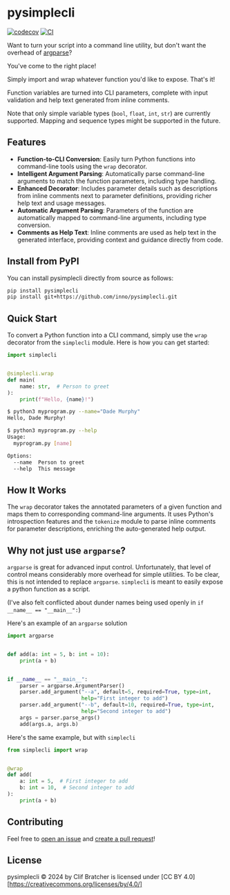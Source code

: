 # pysimplecli

[![codecov](https://codecov.io/gh/inno/pysimplecli/branch/main/graph/badge.svg?token=T6NP6XSKJG)](https://codecov.io/gh/inno/pysimplecli)
[![CI](https://github.com/inno/pysimplecli/actions/workflows/main.yml/badge.svg)](https://github.com/inno/pysimplecli/actions/workflows/main.yml)

Want to turn your script into a command line utility, but don't want the
overhead of [argparse](https://docs.python.org/3/library/argparse.html)?

You've come to the right place!

Simply import and wrap whatever function you'd like to expose. That's it!

Function variables are turned into CLI parameters, complete with input
validation and help text generated from inline comments.

Note that only simple variable types (`bool`, `float`, `int`, `str`) are
currently supported. Mapping and sequence types might be supported in the
future.

## Features

- **Function-to-CLI Conversion**: Easily turn Python functions into command-line tools using the `wrap` decorator.
- **Intelligent Argument Parsing**: Automatically parse command-line arguments to match the function parameters, including type handling.
- **Enhanced Decorator**: Includes parameter details such as descriptions from inline comments next to parameter definitions, providing richer help text and usage messages.
- **Automatic Argument Parsing**: Parameters of the function are automatically mapped to command-line arguments, including type conversion.
- **Comments as Help Text**: Inline comments are used as help text in the generated interface, providing context and guidance directly from code.


## Install from PyPI

You can install pysimplecli directly from source as follows:

```bash
pip install pysimplecli
pip install git+https://github.com/inno/pysimplecli.git
```

## Quick Start

To convert a Python function into a CLI command, simply use the `wrap` decorator from the `simplecli` module. Here is how you can get started:

```python
import simplecli


@simplecli.wrap
def main(
    name: str,  # Person to greet
):
    print(f"Hello, {name}!")
```

```bash
$ python3 myprogram.py --name="Dade Murphy"
Hello, Dade Murphy!
```

```bash
$ python3 myprogram.py --help
Usage:
  myprogram.py [name]

Options:
  --name  Person to greet
  --help  This message
 ```

## How It Works

The `wrap` decorator takes the annotated parameters of a given function and maps them to corresponding command-line arguments. It uses Python's introspection features and the `tokenize` module to parse inline comments for parameter descriptions, enriching the auto-generated help output.

## Why not just use `argparse`?

`argparse` is great for advanced input control. Unfortunately, that level of control means considerably more overhead for simple utilities. To be clear, this is not intended to replace `argparse`. `simplecli` is meant to easily expose a python function as a script.

(I've also felt conflicted about dunder names being used openly in `if __name__ == "__main__":`)


Here's an example of an `argparse` solution
```python
import argparse


def add(a: int = 5, b: int = 10):
    print(a + b)


if __name__ == "__main__":
    parser = argparse.ArgumentParser()
    parser.add_argument("--a", default=5, required=True, type=int,
                        help="First integer to add")
    parser.add_argument("--b", default=10, required=True, type=int,
                        help="Second integer to add")
    args = parser.parse_args()
    add(args.a, args.b)
```

Here's the same example, but with `simplecli`

```python
from simplecli import wrap


@wrap
def add(
    a: int = 5,  # First integer to add
    b: int = 10,  # Second integer to add
):
    print(a + b)
```


## Contributing

Feel free to [open an issue](./issues/new) and [create a pull request](./pulls)!

## License

pysimplecli © 2024 by Clif Bratcher is licensed under [CC BY 4.0][https://creativecommons.org/licenses/by/4.0/]
